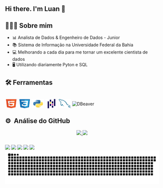 ## Hi there. I'm Luan 👋
## 👨🏻‍💻 Sobre mim

- 📊 Analista de Dados & Engenheiro de Dados - Junior
- 📚 Sistema de Informação na Universidade Federal da Bahia
- 💻 Melhorando a cada dia para me tornar um excelente cientista de dados
- 🖥️ Utilizando diariamente Pyton e SQL

## 🛠  Ferramentas

<div style="display: inline_block"><br>
  
  <img align="center" alt="Rafa-HTML" height="30" width="40" src="https://raw.githubusercontent.com/devicons/devicon/master/icons/html5/html5-original.svg">
  
  <img align="center" alt="Rafa-CSS" height="30" width="40" src="https://raw.githubusercontent.com/devicons/devicon/master/icons/css3/css3-original.svg">
  
  <img align="center" alt="Rafa-Python" height="30" width="40" src="https://raw.githubusercontent.com/devicons/devicon/master/icons/python/python-original.svg">
  
  <img align="center" alt="Pandas" height="30" width="40" src="https://raw.githubusercontent.com/devicons/devicon/master/icons/pandas/pandas-original.svg">
  
  <img align="center" alt="MySQL" height="30" width="40" src="https://raw.githubusercontent.com/devicons/devicon/master/icons/mysql/mysql-original.svg">
  
  <img align="center" alt="DBeaver" height="30" width="40" src="https://dbeaver.io/wp-content/uploads/2015/09/beaver-head.png">
</div>

## ⚙️ &nbsp;Análise do GitHub

<p align="center">
<a href="https://github.com/LuanVBrito">
<img height="180em" src="https://github-readme-stats-eight-theta.vercel.app/api?username=LuanVBrito&show_icons=true&theme=algolia&include_all_commits=true&count_private=true"/>
<img height="180em" src="https://github-readme-stats-eight-theta.vercel.app/api/top-langs/?username=LuanVBrito&layout=compact&langs_count=8&theme=algolia"/>
</a>
</p>

 ## 
<div> 
<a href="https://instagram.com/lu.anbrito" target="_blank"><img src="https://img.shields.io/badge/-Instagram-%23E4405F?style=for-the-badge&logo=instagram&logoColor=white" target="_blank"></a>
<a href="https://www.twitch.tv/loanz1" target="_blank"><img src="https://img.shields.io/badge/Twitch-9146FF?style=for-the-badge&logo=twitch&logoColor=white" target="_blank"></a>
<a href="https://discord.gg/loan7" target="_blank"><img src="https://img.shields.io/badge/Discord-7289DA?style=for-the-badge&logo=discord&logoColor=white" target="_blank"></a> 
<a href = "mailto:luannbdown@gmail.com"><img src="https://img.shields.io/badge/-Gmail-%23333?style=for-the-badge&logo=gmail&logoColor=white" target="_blank"></a>
<a href="https://www.linkedin.com/in/luan-brito-61a112202" target="_blank"><img src="https://img.shields.io/badge/-LinkedIn-%230077B5?style=for-the-badge&logo=linkedin&logoColor=white" target="_blank"></a> 
</div>

<picture>
  <source media="(prefers-color-scheme: dark)" srcset="https://raw.githubusercontent.com/LuanVBrito/LuanVBrito/output/github-contribution-grid-snake-dark.svg" />
  <source media="(prefers-color-scheme: light)" srcset="https://raw.githubusercontent.com/LuanVBrito/LuanVBrito/output/github-contribution-grid-snake.svg" />
  <img alt="github-snake" src="https://raw.githubusercontent.com/LuanVBrito/LuanVBrito/output/github-contribution-grid-snake.svg" />
</picture>




